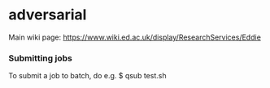 # adversarial

Main wiki page: https://www.wiki.ed.ac.uk/display/ResearchServices/Eddie

### Submitting jobs

To submit a job to batch, do e.g.
$ qsub test.sh
